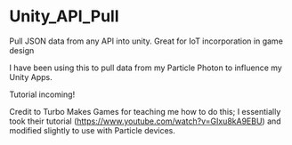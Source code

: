 # Unity_API_Pull
Pull JSON data from any API into unity. Great for IoT incorporation in game design

I have been using this to pull data from my Particle Photon to influence my Unity Apps. 

Tutorial incoming!

Credit to Turbo Makes Games for teaching me how to do this; I essentially took their tutorial (https://www.youtube.com/watch?v=GIxu8kA9EBU) and modified slightly to use with Particle devices.
